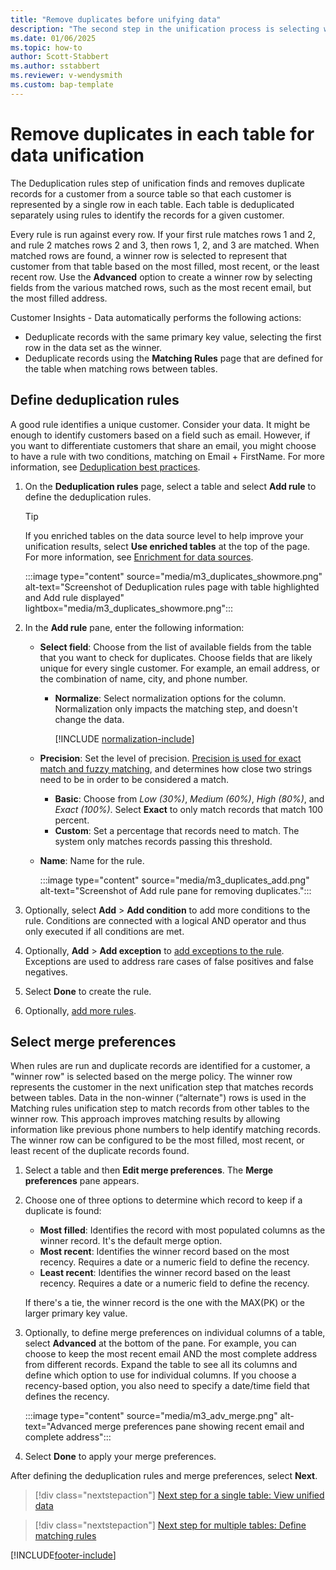 ```yaml
---
title: "Remove duplicates before unifying data"
description: "The second step in the unification process is selecting which record to keep when duplicates are found."
ms.date: 01/06/2025
ms.topic: how-to
author: Scott-Stabbert
ms.author: sstabbert
ms.reviewer: v-wendysmith
ms.custom: bap-template
---
```


# Remove duplicates in each table for data unification

The Deduplication rules step of unification finds and removes duplicate records for a customer from a source table so that each customer is represented by a single row in each table. Each table is deduplicated separately using rules to identify the records for a given customer.

Every rule is run against every row. If your first rule matches rows 1 and 2, and rule 2 matches rows 2 and 3, then rows 1, 2, and 3 are matched. When matched rows are found, a winner row is selected to represent that customer from that table based on the most filled, most recent, or the least recent row. Use the **Advanced** option to create a winner row by selecting fields from the various matched rows, such as the most recent email, but the most filled address.

Customer Insights - Data automatically performs the following actions:

- Deduplicate records with the same primary key value, selecting the first row in the data set as the winner.
- Deduplicate records using the **Matching Rules** page that are defined for the table when matching rows between tables.

## Define deduplication rules

A good rule identifies a unique customer. Consider your data. It might be enough to identify customers based on a field such as email. However, if you want to differentiate customers that share an email, you might choose to have a rule with two conditions, matching on Email + FirstName. For more information, see [Deduplication best practices](data-unification-best-practices.md#deduplication).

1. On the **Deduplication rules** page, select a table and select **Add rule** to define the deduplication rules.

   > [!TIP]
   > If you enriched tables on the data source level to help improve your unification results, select **Use enriched tables** at the top of the page. For more information, see [Enrichment for data sources](data-sources-enrichment.md).

   :::image type="content" source="media/m3_duplicates_showmore.png" alt-text="Screenshot of Deduplication rules page with table highlighted and Add rule displayed"  lightbox="media/m3_duplicates_showmore.png":::

1. In the **Add rule** pane, enter the following information:
   - **Select field**: Choose from the list of available fields from the table that you want to check for duplicates. Choose fields that are likely unique for every single customer. For example, an email address, or the combination of name, city, and phone number.

      - **Normalize**: Select normalization options for the column. Normalization only impacts the matching step, and doesn't change the data.

         [!INCLUDE [normalization-include](includes/normalization.md)]

   - **Precision**: Set the level of precision. [Precision is used for exact match and fuzzy matching](data-unification-best-practices.md), and determines how close two strings need to be in order to be considered a match.
      - **Basic**: Choose from *Low (30%)*, *Medium (60%)*, *High (80%)*, and *Exact (100%)*. Select **Exact** to only match records that match 100 percent.
      - **Custom**: Set a percentage that records need to match. The system only matches records passing this threshold.
   - **Name**: Name for the rule.

      :::image type="content" source="media/m3_duplicates_add.png" alt-text="Screenshot of Add rule pane for removing duplicates.":::

1. Optionally, select **Add** > **Add condition** to add more conditions to the rule. Conditions are connected with a logical AND operator and thus only executed if all conditions are met.

1. Optionally, **Add** > **Add exception** to [add exceptions to the rule](data-unification-match-tables.md#add-exceptions-to-a-rule). Exceptions are used to address rare cases of false positives and false negatives.

1. Select **Done** to create the rule.

1. Optionally, [add more rules](#define-deduplication-rules).

## Select merge preferences

When rules are run and duplicate records are identified for a customer, a "winner row" is selected based on the merge policy. The winner row represents the customer in the next unification step that matches records between tables. Data in the non-winner (“alternate") rows is used in the Matching rules unification step to match records from other tables to the winner row. This approach improves matching results by allowing information like previous phone numbers to help identify matching records. The winner row can be configured to be the most filled, most recent, or least recent of the duplicate records found.

1. Select a table and then **Edit merge preferences**. The **Merge preferences** pane appears.

1. Choose one of three options to determine which record to keep if a duplicate is found:
   - **Most filled**: Identifies the record with most populated columns as the winner record. It's the default merge option.
   - **Most recent**: Identifies the winner record based on the most recency. Requires a date or a numeric field to define the recency.
   - **Least recent**: Identifies the winner record based on the least recency. Requires a date or a numeric field to define the recency.

   If there's a tie, the winner record is the one with the MAX(PK) or the larger primary key value.

1. Optionally, to define merge preferences on individual columns of a table, select **Advanced** at the bottom of the pane. For example, you can choose to keep the most recent email AND the most complete address from different records. Expand the table to see all its columns and define which option to use for individual columns. If you choose a recency-based option, you also need to specify a date/time field that defines the recency.

   :::image type="content" source="media/m3_adv_merge.png" alt-text="Advanced merge preferences pane showing recent email and complete address":::

1. Select **Done** to apply your merge preferences.

After defining the deduplication rules and merge preferences, select **Next**.

> [!div class="nextstepaction"]
> [Next step for a single table: View unified data](data-unification-merge-tables.md)

> [!div class="nextstepaction"]
> [Next step for multiple tables: Define matching rules](data-unification-match-tables.md)

[!INCLUDE[footer-include](includes/footer-banner.md)]
